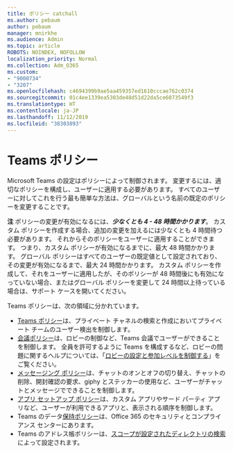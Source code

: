 ```yaml
---
title: ポリシー catchall
ms.author: pebaum
author: pebaum
manager: mnirkhe
ms.audience: Admin
ms.topic: article
ROBOTS: NOINDEX, NOFOLLOW
localization_priority: Normal
ms.collection: Adm_O365
ms.custom:
- "9000734"
- "3207"
ms.openlocfilehash: c4694399b9ae5aa459357ed1610cccae762c0374
ms.sourcegitcommit: 01c4ee1339ea5303de48d51d22da5ce6073549f3
ms.translationtype: HT
ms.contentlocale: ja-JP
ms.lasthandoff: 11/12/2019
ms.locfileid: "38303893"
---
```

# <a name="teams-policies"></a>Teams ポリシー

Microsoft Teams の設定はポリシーによって制御されます。 変更するには、適切なポリシーを構成し、ユーザーに適用する必要があります。 すべてのユーザーに対してこれを行う最も簡単な方法は、グローバルという名前の既定のポリシーを変更することです。 

**注** ポリシーの変更が有効になるには、***少なくとも 4 - 48 時間かかります***。 カスタム ポリシーを作成する場合、追加の変更を加えるには少なくとも 4 時間待つ必要があります。 それからそのポリシーをユーザーに適用することができます。 つまり、カスタム ポリシーが有効になるまでに、最大 48 時間かかります。 グローバル ポリシーはすべてのユーザーの既定値として設定されており、その変更が有効になるまで、最大 24 時間かかります。 カスタム ポリシーを作成して、それをユーザーに適用したが、そのポリシーが 48 時間後にも有効になっていない場合、またはグローバル ポリシーを変更して 24 時間以上待っている場合は、サポート ケースを開いてください。

Teams ポリシーは、次の領域に分かれています。

- [Teams ポリシー](https://docs.microsoft.com/MicrosoftTeams/teams-policies)は、プライベート チャネルの検索と作成においてプライベート チームのユーザー検出を制御します。  
- [会議ポリシー](https://docs.microsoft.com/microsoftteams/meeting-policies-in-teams)は、ロビーの制御など、Teams 会議でユーザーができることを制御します。 全員を許可するように Teams を構成するなど、ロビーの問題に関するヘルプについては、「[ロビーの設定と参加レベルを制御する](https://docs.microsoft.com/ja-JP/alchemyinsights/bypass-lobby)」をご覧ください。
- [メッセージング ポリシー](https://docs.microsoft.com/microsoftteams/messaging-policies-in-teams)は、チャットのオンとオフの切り替え、チャットの削除、開封確認の要求、giphy とステッカーの使用など、ユーザーがチャットとメッセージでできることを制御します。
- [アプリ セットアップ ポリシー](https://docs.microsoft.com/MicrosoftTeams/teams-app-setup-policies)は、カスタム アプリやサード パーティ アプリなど、ユーザーが利用できるアプリと、表​​示される順序を制御します。  
- Teams のデータ[保持ポリシー](https://docs.microsoft.com/microsoftteams/retention-policies)は、Office 365 のセキュリティとコンプライアンス センターにあります。
- Teams のアドレス帳ポリシーは、[スコープが設定されたディレクトリの検索](https://docs.microsoft.com/MicrosoftTeams/teams-scoped-directory-search)によって設定されます。